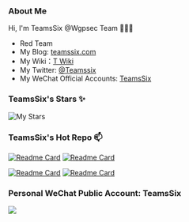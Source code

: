### About Me

Hi, I'm TeamsSix @Wgpsec Team 👋👋👋

* Red Team
* My Blog: [teamssix.com](https://teamssix.com/)
* My Wiki：[T Wiki](https://wiki.teamssix.com/)
* My Twitter: [@Teamssix](https://twitter.com/TeamsSix)
* My WeChat Official Accounts: [TeamsSix](https://cdn.jsdelivr.net/gh/teamssix/BlogImages/imgs/TeamsSix_Subscription_Logo2.png)



### TeamsSix's Stars ✨

![My Stars](https://github-readme-stats.vercel.app/api?username=teamssix&show_icons=true&locale=cn&include_all_commits=true&count_private=true&theme=tokyonight)

### TeamsSix's Hot Repo 📫

[![Readme Card](https://github-readme-stats.vercel.app/api/pin/?username=teamssix&repo=container-escape-check&theme=tokyonight)](https://github.com/teamssix/container-escape-check)
[![Readme Card](https://github-readme-stats.vercel.app/api/pin/?username=teamssix&repo=awesome-cloud-security&theme=tokyonight)](https://github.com/teamssix/awesome-cloud-security)


[![Readme Card](https://github-readme-stats.vercel.app/api/pin/?username=wgpsec&repo=CreateHiddenAccount&theme=tokyonight)](https://github.com/wgpsec/CreateHiddenAccount)
[![Readme Card](https://github-readme-stats.vercel.app/api/pin/?username=wgpsec&repo=tig&theme=tokyonight)](https://github.com/wgpsec/tig)


### Personal WeChat Public Account: TeamsSix
[![](https://cdn.jsdelivr.net/gh/teamssix/BlogImages/imgs/202204152148071.png)](https://github.com/teamssix)

